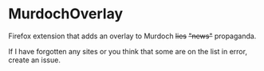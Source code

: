 # MurdochOverlay
Firefox extension that adds an overlay to Murdoch ~~lies~~ ~~"news"~~ propaganda.

If I have forgotten any sites or you think that some are on the list in error, create an issue.